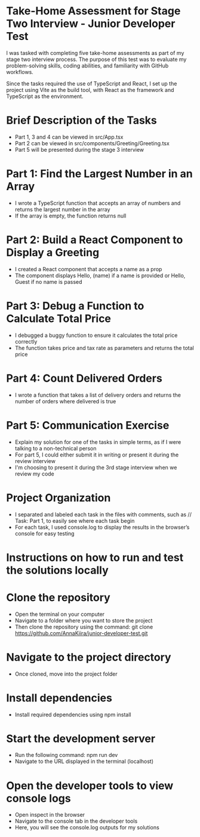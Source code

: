 # Take-Home Assessment for Stage Two Interview - Junior Developer Test

I was tasked with completing five take-home assessments as part of my stage two interview process. The purpose of this test was to evaluate my problem-solving skills, coding abilities, and familiarity with GitHub workflows.

Since the tasks required the use of TypeScript and React, I set up the project using Vite as the build tool, with React as the framework and TypeScript as the environment.

# Brief Description of the Tasks
- Part 1, 3 and 4 can be viewed in src/App.tsx
- Part 2 can be viewed in src/components/Greeting/Greeting.tsx
- Part 5 will be presented during the stage 3 interview 

# Part 1: Find the Largest Number in an Array
- I wrote a TypeScript function that accepts an array of numbers and returns the largest number in the array
- If the array is empty, the function returns null

# Part 2: Build a React Component to Display a Greeting
- I created a React component that accepts a name as a prop
- The component displays Hello, (name) if a name is provided or Hello, Guest if no name is passed

# Part 3: Debug a Function to Calculate Total Price
- I debugged a buggy function to ensure it calculates the total price correctly
- The function takes price and tax rate as parameters and returns the total price

# Part 4: Count Delivered Orders
- I wrote a function that takes a list of delivery orders and returns the number of orders where delivered is true

# Part 5: Communication Exercise
- Explain my solution for one of the tasks in simple terms, as if I were talking to a non-technical person
- For part 5, I could either submit it in writing or present it during the review interview
- I'm choosing to present it during the 3rd stage interview when we review my code

# Project Organization
- I separated and labeled each task in the files with comments, such as // Task: Part 1, to easily see where each task begin 
- For each task, I used console.log to display the results in the browser’s console for easy testing

# Instructions on how to run and test the solutions locally 

# Clone the repository
- Open the terminal on your computer
- Navigate to a folder where you want to store the project
- Then clone the repository using the command: git clone https://github.com/AnnaKiira/junior-developer-test.git 

# Navigate to the project directory 
- Once cloned, move into the project folder

# Install dependencies 
- Install required dependencies using npm install

# Start the development server 
- Run the following command: npm run dev
- Navigate to the URL displayed in the terminal (localhost)

# Open the developer tools to view console logs
- Open inspect in the browser
- Navigate to the console tab in the developer tools
- Here, you will see the console.log outputs for my solutions 